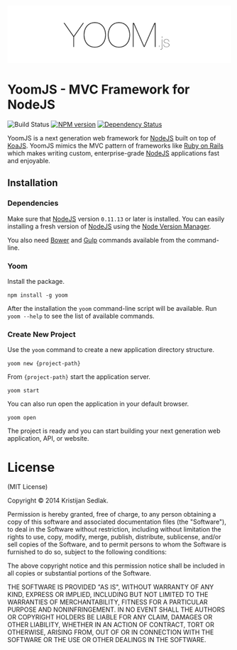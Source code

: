 ![YoomJS](https://raw.githubusercontent.com/xpepermint/yoomjs/master/logo.png)

# YoomJS - MVC Framework for NodeJS

![Build Status](https://travis-ci.org/xpepermint/yoomjs.svg?branch=master)
[![NPM version](https://badge.fury.io/js/yoom.svg)](http://badge.fury.io/js/yoom)
[![Dependency Status](https://gemnasium.com/xpepermint/yoomjs.svg)](https://gemnasium.com/xpepermint/yoomjs)

YoomJS is a next generation web framework for [NodeJS](http://nodejs.org/) built on top of [KoaJS](http://koajs.com/). YoomJS mimics the MVC pattern of frameworks like [Ruby on Rails](http://rubyonrails.org/) which makes writing custom, enterprise-grade [NodeJS](http://nodejs.org/) applications fast and enjoyable.

## Installation

### Dependencies

Make sure that [NodeJS](http://nodejs.org/) version `0.11.13` or later is installed. You can easily installing a fresh version of [NodeJS](http://nodejs.org/) using the [Node Version Manager](https://github.com/creationix/nvm).

You also need [Bower](http://www.bowserjs.org/) and [Gulp](http://gulpjs.com/) commands available from the command-line.

### Yoom

Install the package.

```
npm install -g yoom
```

After the installation the `yoom` command-line script will be available. Run `yoom --help` to see the list of available commands.

### Create New Project

Use the `yoom` command to create a new application directory structure.

```
yoom new {project-path}
```

From `{project-path}` start the application server.

```
yoom start
```

You can also run open the application in your default browser.

```
yoom open
```

The project is ready and you can start building your next generation web application, API, or website.


# License

(MIT License)

Copyright © 2014 Kristijan Sedlak.

Permission is hereby granted, free of charge, to any person obtaining a copy of this software and associated documentation files (the "Software"), to deal in the Software without restriction, including without limitation the rights to use, copy, modify, merge, publish, distribute, sublicense, and/or sell copies of the Software, and to permit persons to whom the Software is furnished to do so, subject to the following conditions:

The above copyright notice and this permission notice shall be included in all copies or substantial portions of the Software.

THE SOFTWARE IS PROVIDED "AS IS", WITHOUT WARRANTY OF ANY KIND, EXPRESS OR IMPLIED, INCLUDING BUT NOT LIMITED TO THE WARRANTIES OF MERCHANTABILITY, FITNESS FOR A PARTICULAR PURPOSE AND NONINFRINGEMENT. IN NO EVENT SHALL THE AUTHORS OR COPYRIGHT HOLDERS BE LIABLE FOR ANY CLAIM, DAMAGES OR OTHER LIABILITY, WHETHER IN AN ACTION OF CONTRACT, TORT OR OTHERWISE, ARISING FROM, OUT OF OR IN CONNECTION WITH THE SOFTWARE OR THE USE OR OTHER DEALINGS IN THE SOFTWARE.



<!--

## TO-DO / NOTES

* upgrade mongoose to use utils.inflactors
* emit events .on()
* I18n, add functions for date, string, arrays manipulation to ctx
* global yoom command-line re-run local ./node_modules/bin/yoom command (versions)

* Logging: http://koajs.com/#error-handling (winston)
* caching views (in memory)
* memory as default db

* HowTo KoaJS: https://github.com/koajs/examples, https://github.com/koajs/workshop
* Nginx as proxy
* doc: https://readthedocs.org/
* deployment: https://www.npmjs.org/package/forever
* deploy to heroku
* video doc like https://github.com/floatdrop/gulp-watch
* funding https://pledgie.com/
* add in a docs that you can do `alias node='node --harmony'`
* Run Multiple HTTP instances: http://koajs.com/#app-listen-
* Node cluster
* mongoose PR: https://github.com/LearnBoost/mongoose/issues/2231
* socket.io

## Features
* on top of koa
* middlewares
* MVC
* models
* controllers
* routes
* multiple connectors
* settings
* mongodb with mongoose
* we don't want to be limited to the style of database request (different modules, not trying to imitate like waterline because you loos flexability and db features)
* per-model database connection support
* command-line generators
* customize boot
* extend gulp task
* gulp: gulp {task}
* npm: npm install {package} --save
* bower: bower install {package} --save
* livereload: https://chrome.google.com/webstore/detail/livereload/jnihajbhpnppcggbcgedagnkighmdlei
* streams, gulp
* default assets coffee, less, lesshat
* extendable assets pipeline
* renderers
* tasks are streams so you can pipe them all
* API response codes
- GET, found = 200
- GET, notfound = 204
- GET, route not found = 404
- POST, ok, 201
- /PUT/DELETE, ok, 200
- POST/PUT/DELETE, not found, 505
-->
